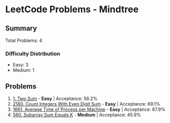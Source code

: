 # LeetCode Problems - Mindtree

## Summary
Total Problems: 4

### Difficulty Distribution

- Easy: 3
- Medium: 1

## Problems

1. [1. Two Sum](https://leetcode.com/problems/two-sum/) - **Easy** | Acceptance: 56.2%
2. [2180. Count Integers With Even Digit Sum](https://leetcode.com/problems/count-integers-with-even-digit-sum/) - **Easy** | Acceptance: 69.1%
3. [1661. Average Time of Process per Machine](https://leetcode.com/problems/average-time-of-process-per-machine/) - **Easy** | Acceptance: 67.9%
4. [560. Subarray Sum Equals K](https://leetcode.com/problems/subarray-sum-equals-k/) - **Medium** | Acceptance: 45.9%
